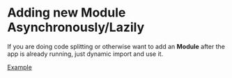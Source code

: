 # Adding new Module Asynchronously/Lazily
If you are doing code splitting or otherwise want to add an **Module**  after the app is already running, just dynamic import and use it.

[Example](https://codesandbox.io/s/ayanami-dynamic-import-bjk2k)
